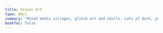 ```yaml
---
title: Visual Art
type: docs
summary: "Mixed media collages, glitch art and skulls. Lots of dark, yet hopeful themes exploring identity, loneliness, and memento moris."
bookToc: false
---
```

